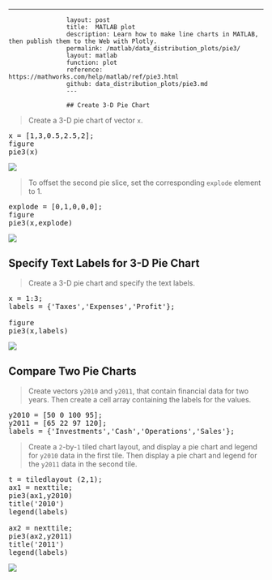 ---
                    layout: post
                    title:  MATLAB plot
                    description: Learn how to make line charts in MATLAB, then publish them to the Web with Plotly.
                    permalink: /matlab/data_distribution_plots/pie3/
                    layout: matlab
                    function: plot
                    reference: https://mathworks.com/help/matlab/ref/pie3.html
                    github: data_distribution_plots/pie3.md
                    ---

                    ## Create 3-D Pie Chart 









> Create a 3-D pie chart of vector `x`. 

<pre class="mcode">x = [1,3,0.5,2.5,2];
figure
pie3(x)</pre>

![](https://mathworks.com/help/examples/graphics/win64/Create3DPieChartExample_01.png)

> To offset the second pie slice, set the corresponding `explode` element to 1.

<pre class="mcode">explode = [0,1,0,0,0];
figure
pie3(x,explode)</pre>

![](https://mathworks.com/help/examples/graphics/win64/Create3DPieChartExample_02.png)

## Specify Text Labels for 3-D Pie Chart 









> Create a 3-D pie chart and specify the text labels.

<pre class="mcode">x = 1:3;
labels = {'Taxes','Expenses','Profit'};
    
figure
pie3(x,labels)</pre>

![](https://mathworks.com/help/examples/graphics/win64/SpecifyTextLabelsFor3DPieChartExample_01.png)

## Compare Two Pie Charts 









> Create vectors `y2010` and `y2011`, that contain financial data for two years. Then create a cell array containing the labels for the values.

<pre class="mcode">y2010 = [50 0 100 95];
y2011 = [65 22 97 120];
labels = {'Investments','Cash','Operations','Sales'};</pre>

> Create a `2`-by-`1` tiled chart layout, and display a pie chart and legend for `y2010` data in the first tile. Then display a pie chart and legend for the `y2011` data in the second tile.

<pre class="mcode">t = tiledlayout (2,1);
ax1 = nexttile;
pie3(ax1,y2010)
title('2010')
legend(labels)

ax2 = nexttile;
pie3(ax2,y2011)
title('2011')
legend(labels)</pre>

![](https://mathworks.com/help/examples/graphics/win64/Pie3WithZeroExample_01.png)

